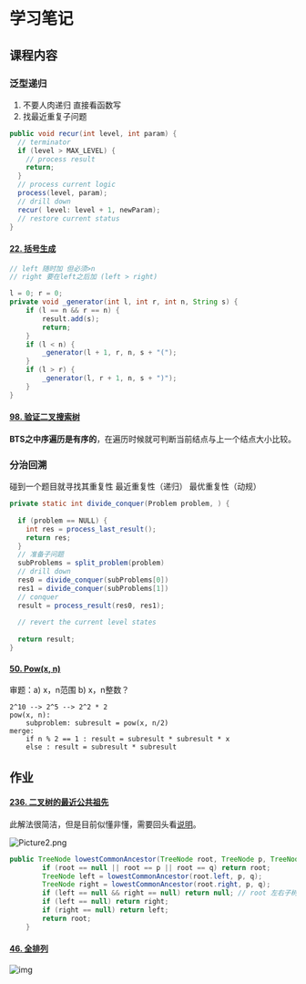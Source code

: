 # 学习笔记

## 课程内容

### 泛型递归

1. 不要人肉递归 直接看函数写
2. 找最近重复子问题

```java
public void recur(int level, int param) { 
  // terminator 
  if (level > MAX_LEVEL) { 
    // process result 
    return; 
  }
  // process current logic 
  process(level, param); 
  // drill down 
  recur( level: level + 1, newParam); 
  // restore current status 
}
```

#### [22. 括号生成](https://leetcode-cn.com/problems/generate-parentheses/)

```java
// left 随时加 但必须>n
// right 要在left之后加 (left > right)

l = 0; r = 0;
private void _generator(int l, int r, int n, String s) {
    if (l == n && r == n) {
        result.add(s);
        return;
    }
    if (l < n) {
        _generator(l + 1, r, n, s + "(");
    }
    if (l > r) {
        _generator(l, r + 1, n, s + ")");
    }
}
```

#### [98. 验证二叉搜索树](https://leetcode-cn.com/problems/validate-binary-search-tree/)

**BTS之中序遍历是有序的**，在遍历时候就可判断当前结点与上一个结点大小比较。



### 分治回溯

碰到一个题目就寻找其重复性 最近重复性（递归） 最优重复性（动规）

```java
private static int divide_conquer(Problem problem, ) {
  
  if (problem == NULL) {
    int res = process_last_result();
    return res;     
  }
  // 准备子问题
  subProblems = split_problem(problem)
  // drill down
  res0 = divide_conquer(subProblems[0])
  res1 = divide_conquer(subProblems[1])
  // conquer
  result = process_result(res0, res1);
  
  // revert the current level states  
    
  return result;
}
```

#### [50. Pow(x, n)](https://leetcode-cn.com/problems/powx-n/)

审题：a) x，n范围 b) x，n整数？

```
2^10 --> 2^5 --> 2^2 * 2
pow(x, n):
	subproblem: subresult = pow(x, n/2)
merge:
	if n % 2 == 1 : result = subresult * subresult * x
	else : result = subresult * subresult	
```

## 作业

#### [236. 二叉树的最近公共祖先](https://leetcode-cn.com/problems/lowest-common-ancestor-of-a-binary-tree/)

此解法很简洁，但是目前似懂非懂，需要回头看[说明](https://leetcode-cn.com/problems/lowest-common-ancestor-of-a-binary-tree/solution/236-er-cha-shu-de-zui-jin-gong-gong-zu-xian-hou-xu/)。

![Picture2.png](https://pic.leetcode-cn.com/e48705d412500d43fa81c1d8fdd107bb2d0c7dfa12bdc588cd88f481b4b9f7d8-Picture2.png)

```java
public TreeNode lowestCommonAncestor(TreeNode root, TreeNode p, TreeNode q) {
        if (root == null || root == p || root == q) return root;
        TreeNode left = lowestCommonAncestor(root.left, p, q);
        TreeNode right = lowestCommonAncestor(root.right, p, q);
        if (left == null && right == null) return null; // root 左右子树不包含left right
        if (left == null) return right;
        if (right == null) return left;
        return root;
    }
```

#### [46. 全排列](https://leetcode-cn.com/problems/permutations/)

![img](https://pic.leetcode-cn.com/6a464ba95a7ad1c247aa39610535984c241e6b95148f8bc36b02908a190b1d54-image.png)